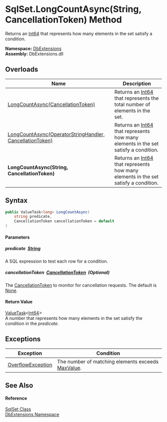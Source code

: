 SqlSet.LongCountAsync(String, CancellationToken) Method
=======================================================
Returns an [Int64][1] that represents how many elements in the set satisfy a condition.
  
**Namespace:** [DbExtensions][2]  
**Assembly:** DbExtensions.dll

Overloads
---------

| Name                                                          | Description                                                                             |
| ------------------------------------------------------------- | --------------------------------------------------------------------------------------- |
| [LongCountAsync(CancellationToken)][3]                        | Returns an [Int64][1] that represents the total number of elements in the set.          |
| [LongCountAsync(OperatorStringHandler, CancellationToken)][4] | Returns an [Int64][1] that represents how many elements in the set satisfy a condition. |
| **LongCountAsync(String, CancellationToken)**                 | Returns an [Int64][1] that represents how many elements in the set satisfy a condition. |


Syntax
------

```csharp
public ValueTask<long> LongCountAsync(
	string predicate,
	CancellationToken cancellationToken = default
)
```

#### Parameters

##### *predicate*  [String][5]
A SQL expression to test each row for a condition.

##### *cancellationToken*  [CancellationToken][6]  (Optional)
The [CancellationToken][6] to monitor for cancellation requests. The default is [None][7].

#### Return Value
[ValueTask][8]&lt;[Int64][1]>  
A number that represents how many elements in the set satisfy the condition in the *predicate*.

Exceptions
----------

| Exception              | Condition                                               |
| ---------------------- | ------------------------------------------------------- |
| [OverflowException][9] | The number of matching elements exceeds [MaxValue][10]. |


See Also
--------

#### Reference
[SqlSet Class][11]  
[DbExtensions Namespace][2]  

[1]: https://learn.microsoft.com/dotnet/api/system.int64
[2]: ../README.md
[3]: LongCountAsync_2.md
[4]: LongCountAsync.md
[5]: https://learn.microsoft.com/dotnet/api/system.string
[6]: https://learn.microsoft.com/dotnet/api/system.threading.cancellationtoken
[7]: https://learn.microsoft.com/dotnet/api/system.threading.cancellationtoken.none
[8]: https://learn.microsoft.com/dotnet/api/system.threading.tasks.valuetask-1
[9]: https://learn.microsoft.com/dotnet/api/system.overflowexception
[10]: https://learn.microsoft.com/dotnet/api/system.int64.maxvalue
[11]: README.md